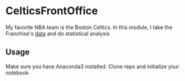 # CelticsFrontOffice

My favorite NBA team is the Boston Celtics. In this module, I take the Franchise's [data](https://www.basketball-reference.com/teams/BOS/) and do statistical analysis


## Usage
Make sure you have Anaconda3 installed. Clone repo and initialize your notebook 
